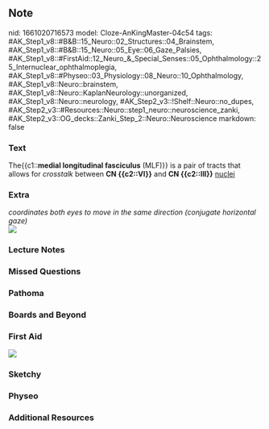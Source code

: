 ## Note
nid: 1661020716573
model: Cloze-AnKingMaster-04c54
tags: #AK_Step1_v8::#B&B::15_Neuro::02_Structures::04_Brainstem, #AK_Step1_v8::#B&B::15_Neuro::05_Eye::06_Gaze_Palsies, #AK_Step1_v8::#FirstAid::12_Neuro_&_Special_Senses::05_Ophthalmology::25_Internuclear_ophthalmoplegia, #AK_Step1_v8::#Physeo::03_Physiology::08_Neuro::10_Ophthalmology, #AK_Step1_v8::Neuro::brainstem, #AK_Step1_v8::Neuro::KaplanNeurology::unorganized, #AK_Step1_v8::Neuro::neurology, #AK_Step2_v3::!Shelf::Neuro::no_dupes, #AK_Step2_v3::#Resources::Neuro::step1_neuro::neuroscience_zanki, #AK_Step2_v3::OG_decks::Zanki_Step_2::Neuro::Neuroscience
markdown: false

### Text
<div>
  <div>
    The{{c1::<b>medial longitudinal fasciculus</b> (MLF)}} is a
    pair of tracts that allows for <i>crosstalk</i> between <b>CN
    {{c2::VI}}</b> and <b>CN {{c2::III}}</b> <u>nuclei</u>
  </div>
</div>

### Extra
<div>
  <i>coordinates both eyes to move in the same direction (conjugate
  horizontal gaze)</i>
</div>
<div><img src="paste-106429289595442.jpg"></div>

### Lecture Notes


### Missed Questions


### Pathoma


### Boards and Beyond


### First Aid
<img src="tmpq8cLXy.png">

### Sketchy


### Physeo


### Additional Resources

